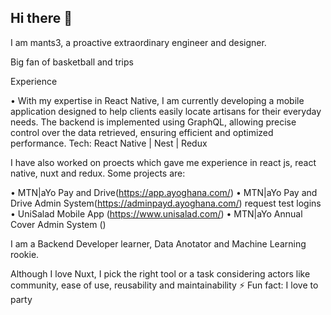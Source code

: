 ## Hi there 👋

I am mants3, a proactive extraordinary engineer and designer.

Big fan of basketball and trips

Experience 

• With my expertise in React Native, I am currently developing a mobile application designed to help clients easily locate artisans for their everyday needs. The backend is implemented using GraphQL, allowing precise control over the data retrieved, ensuring efficient and optimized performance.
 Tech: React Native | Nest | Redux
 
I have also worked on proects which gave me experience in react js, react native, nuxt and redux. Some projects are:

 • MTN|aYo Pay and Drive(https://app.ayoghana.com/)
 • MTN|aYo Pay and Drive Admin System(https://adminpayd.ayoghana.com/) request test logins 
 • UniSalad Mobile App (https://www.unisalad.com/)
 • MTN|aYo Annual Cover Admin System ()
 
I am a Backend Developer learner, Data Anotator and Machine Learning rookie.

Although I love Nuxt, I pick the right tool or a task considering actors like community, ease of use, reusability and maintainability
⚡ Fun fact: I love to party



      
